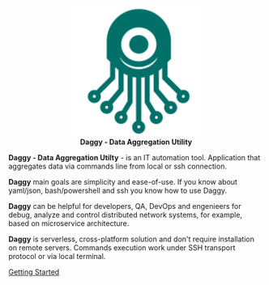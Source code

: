 <p align="center">
  <img width="256" height="256" src="daggy_logo.svg">
  <br/>
  <b>Daggy - Data Aggregation Utility</b>
</p>

**Daggy - Data Aggregation Utilty** - is an IT automation tool. Application that aggregates data via commands line from local or ssh connection.

**Daggy** main goals are simplicity and ease-of-use. If you know about yaml/json, bash/powershell and ssh you know how to use Daggy. 

**Daggy** can be helpful for developers, QA, DevOps and engenieers for debug, analyze and control distributed network systems, for example, based on microservice architecture. 

**Daggy** is serverless, cross-platform solution and don't require installation on remote servers. Commands execution work under SSH transport protocol or via local terminal.

[Getting Started](https://docs.daggy.dev/getting-started)

